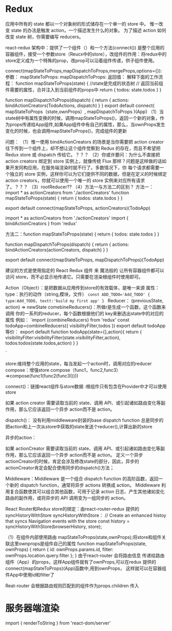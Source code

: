 # Redux #
应用中所有的 state 都以一个对象树的形式储存在一个单一的 store 中。
惟一改变 state 的办法是触发 action，一个描述发生什么的对象。
为了描述 action 如何改变 state 树，你需要编写 reducers。




react-redux 架构中：提供了一个组件（<Provider/>）和一个方法(connect())
<Provider store={store}/>是整个应用的容器组件，接受一个参数store（Reucx中的store），改组件的作用：将redux中的store定义成为一个特殊的prop，改prop可以沿着组件传递，供子组件使用。

connect(mapStateToProps,mapDispatchToProps,mergeProps,options={}):
参数：
mapStateToProps:
mapDispatchToProps:
返回值：
解释下面的工作流程：
function mapStateToProps(state) {
  //state是完成的状态树
  // 返回当前组件需要的属性，合并注入到当前组件的props中
  return {
    todos: state.todos
  }
}

function mapDispatchToProps(dispatch) {
  return {
    actions: bindActionCreators(TodoActions, dispatch)
  }
}
export default connect(
  mapStateToProps（state,ownProps）,
  mapDispatchToProps
)(App)
（1）当state树中有属性变换的时候，调用mapStateToProps()，返回一个新的对象，作为props传递给App组件,如果App组件中有自己的属性，那么，当ownProps发生变化的时候，也会调用mapStateToProps()，完成组件的更新



问题：
（1）惟一使用 bindActionCreators 的场景是当你需要把 action creator 往下传到一个组件上，却不想让这个组件觉察到 Redux 的存在，而且不希望把 Redux store 或 dispatch 传给它。？？？
（2）你或许要问：为什么不直接把 action creators 绑定到 store 实例上，就像传统 Flux 那样？问题是这样做的话如果开发同构应用，在服务端渲染时就不行了。多数情况下，你 每个请求都需要一个独立的 store 实例，这样你可以为它们提供不同的数据，但是在定义的时候绑定 action creators，你就可以使用一个唯一的 store 实例来对应所有请求了。？？？
（3）rootReducer??
（4）方法一与方法二的区别？
方法一：
import * as actionCreators from './actionCreators'
function mapStateToProps(state) {
  return { todos: state.todos }
}

export default connect(mapStateToProps, actionCreators)(TodoApp)


import * as actionCreators from './actionCreators'
import { bindActionCreators } from 'redux'

方法二：function mapStateToProps(state) {
  return { todos: state.todos }
}

function mapDispatchToProps(dispatch) {
  return { actions: bindActionCreators(actionCreators, dispatch) }
}

export default connect(mapStateToProps, mapDispatchToProps)(TodoApp)

建议的方式是使用指定的 React Redux 组件 <Provider> 来 魔法般的 让所有容器组件都可以访问 store，而不必显示地传递它。只需要在渲染根组件时使用即可。


Action（Object）：是把数据从应用传到store的有效载体，是唯一来源
 属性：
	type：执行的动作（string,模块，文件）
    `const ADD_TODO='Add_TODO'
     {
		type:Add_TODO,
		textt:'build my first app'
     }
    `
Reducer：
	(previousState, action) => newState
     comebineReducers()：所做r是生成一个函数，这个函数来调用 你的一系列的reducer，每个函数根据他们的 key来删选出state中的对应的属性
  例如：
	`import {combineReducers} from 'redux'
	const todoApp=combineReducers({
		visibilityFilter,todos
})   export default todoApp
   等价：
  export default function todoApp(state={},action){
	return {
     visibilityFilter:visibilityFilter(state.visibilityFilter,action),
 	 todos:todos(state.todos,action)
    }
}
  
`

store:维持整个应用的state，每当发起一个action时，调用对应的reducer
	compose：增强store
  compose（func1，func2,func3）=>compose(func1(func2(func3())))



connect()：链接react组件与store数据
<Provider>:根组件只有包含在Provider中才可以使用store




如果 action creator 需要读取当前的 state、调用 API、或引起诸如路由变化等副作用，那么它应该返回一个异步 action而不是 action。

dispatch()：
 没有利用middleweare封装的base dispatch function 总是同步的把action和上一次从store中获取的state发送个reducer(),计算出新的store

异步的action：

如果 actionCreator 需要读取当前的 state、调用 API、或引起诸如路由变化等副作用，那么它应该返回一个异步 action而不是 action。
定义一个异步actionCreator的时候，肯定会涉及修改state的部分，因此，异步的actionCreator肯定会配合使用同步的dispatch()方法；


Middleware：Middleware 是一个组合 dispatch function 的高阶函数，返回一个新的 dispatch function，通常将异步 actions 转换成 action。
Middleware 利用复合函数使其可以组合其他函数，可用于记录 action 日志、产生其他诸如变化路由的副作用，或将异步的 API 调用变为一组同步的 action。	


React Router和Redux store的绑定：由react-router-redux 提供的syncHistoryWithStore
syncHistoryWithStore：
// Create an enhanced histoy that syncs Navigation events with the store 
const history = syncHistoryWithStore(browserHistory, store);

（1）在组件内部使用路由
 mapStateToProps(state,ownProps);将store和组件关联这里ownprops是组件自己的属性
 function mapStateToProps(state, ownProps) {
  return {
    id: ownProps.params.id,
    filter: ownProps.location.query.filter
  };
}
 由于react-router 会将路由信息 传递给路由组件（App）的props，这样App组件就有了ownProps,可以在redux 提供的connect(mapStateToProps)(App)函数中,用到ownProps，
 这样就可以在容器组件App中使用id和filter了




Reat-router 会根据路由规则匹配到的组件作为props.children 传入


# 服务器端渲染 #
import { renderToString } from 'react-dom/server'
	